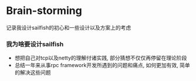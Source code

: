 # Brain-storming
记录我设计sailfish的初心和一些设计以及方案上的考虑

### 我为啥要设计sailfish
* 想把自己对tcp以及netty的理解付诸实践, 部分猜想不仅仅再停留在理论阶段
* 总结一年来从事rpc framework开发所遇到的问题和痛点, 如何更加有效, 简单的解决这些问题
